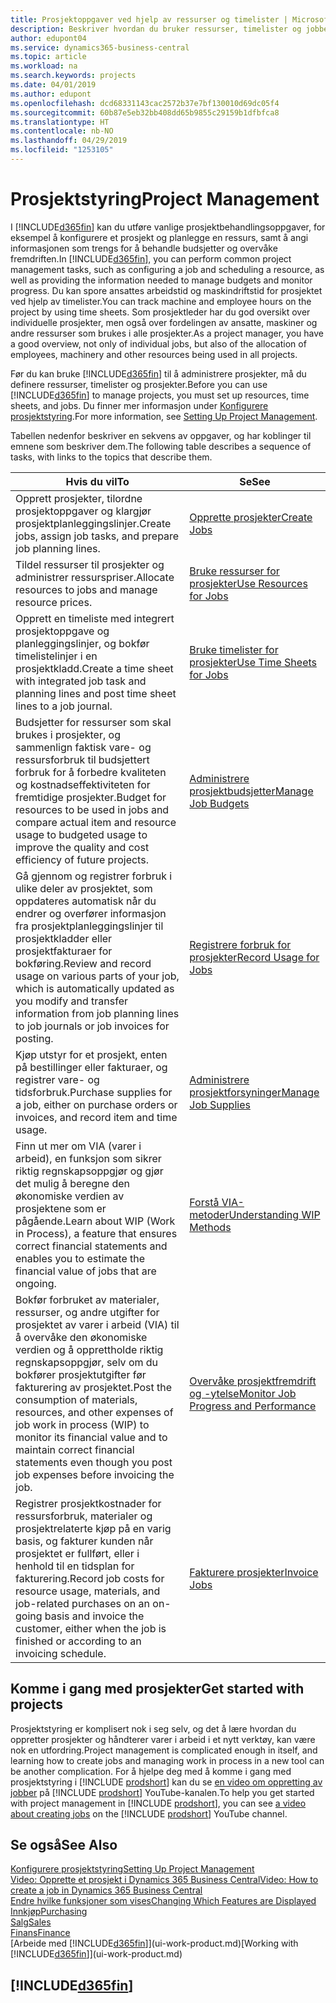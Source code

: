 ```yaml
---
title: Prosjektoppgaver ved hjelp av ressurser og timelister | Microsoft-dokumentasjon
description: Beskriver hvordan du bruker ressurser, timelister og jobber til å administrere prosjekter.
author: edupont04
ms.service: dynamics365-business-central
ms.topic: article
ms.workload: na
ms.search.keywords: projects
ms.date: 04/01/2019
ms.author: edupont
ms.openlocfilehash: dcd68331143cac2572b37e7bf130010d69dc05f4
ms.sourcegitcommit: 60b87e5eb32bb408dd65b9855c29159b1dfbfca8
ms.translationtype: HT
ms.contentlocale: nb-NO
ms.lasthandoff: 04/29/2019
ms.locfileid: "1253105"
---
```

# <a name="project-management"></a><span data-ttu-id="433f9-103">Prosjektstyring</span><span class="sxs-lookup"><span data-stu-id="433f9-103">Project Management</span></span>
<span data-ttu-id="433f9-104">I [!INCLUDE[d365fin](includes/d365fin_md.md)] kan du utføre vanlige prosjektbehandlingsoppgaver, for eksempel å konfigurere et prosjekt og planlegge en ressurs, samt å angi informasjonen som trengs for å behandle budsjetter og overvåke fremdriften.</span><span class="sxs-lookup"><span data-stu-id="433f9-104">In [!INCLUDE[d365fin](includes/d365fin_md.md)], you can perform common project management tasks, such as configuring a job and scheduling a resource, as well as providing the information needed to manage budgets and monitor progress.</span></span> <span data-ttu-id="433f9-105">Du kan spore ansattes arbeidstid og maskindriftstid for prosjektet ved hjelp av timelister.</span><span class="sxs-lookup"><span data-stu-id="433f9-105">You can track machine and employee hours on the project by using time sheets.</span></span> <span data-ttu-id="433f9-106">Som prosjektleder har du god oversikt over individuelle prosjekter, men også over fordelingen av ansatte, maskiner og andre ressurser som brukes i alle prosjekter.</span><span class="sxs-lookup"><span data-stu-id="433f9-106">As a project manager, you have a good overview, not only of individual jobs, but also of the allocation of employees, machinery and other resources being used in all projects.</span></span>

<span data-ttu-id="433f9-107">Før du kan bruke [!INCLUDE[d365fin](includes/d365fin_md.md)] til å administrere prosjekter, må du definere ressurser, timelister og prosjekter.</span><span class="sxs-lookup"><span data-stu-id="433f9-107">Before you can use [!INCLUDE[d365fin](includes/d365fin_md.md)] to manage projects, you must set up resources, time sheets, and jobs.</span></span> <span data-ttu-id="433f9-108">Du finner mer informasjon under [Konfigurere prosjektstyring](projects-setup-projects.md).</span><span class="sxs-lookup"><span data-stu-id="433f9-108">For more information, see [Setting Up Project Management](projects-setup-projects.md).</span></span>  

<span data-ttu-id="433f9-109">Tabellen nedenfor beskriver en sekvens av oppgaver, og har koblinger til emnene som beskriver dem.</span><span class="sxs-lookup"><span data-stu-id="433f9-109">The following table describes a sequence of tasks, with links to the topics that describe them.</span></span>

| <span data-ttu-id="433f9-110">Hvis du vil</span><span class="sxs-lookup"><span data-stu-id="433f9-110">To</span></span> | <span data-ttu-id="433f9-111">Se</span><span class="sxs-lookup"><span data-stu-id="433f9-111">See</span></span> |
| --- | --- |
| <span data-ttu-id="433f9-112">Opprett prosjekter, tilordne prosjektoppgaver og klargjør prosjektplanleggingslinjer.</span><span class="sxs-lookup"><span data-stu-id="433f9-112">Create jobs, assign job tasks, and prepare job planning lines.</span></span> |[<span data-ttu-id="433f9-113">Opprette prosjekter</span><span class="sxs-lookup"><span data-stu-id="433f9-113">Create Jobs</span></span>](projects-how-create-jobs.md) |
| <span data-ttu-id="433f9-114">Tildel ressurser til prosjekter og administrer ressurspriser.</span><span class="sxs-lookup"><span data-stu-id="433f9-114">Allocate resources to jobs and manage resource prices.</span></span> |[<span data-ttu-id="433f9-115">Bruke ressurser for prosjekter</span><span class="sxs-lookup"><span data-stu-id="433f9-115">Use Resources for Jobs</span></span>](projects-how-use-resources.md) |
| <span data-ttu-id="433f9-116">Opprett en timeliste med integrert prosjektoppgave og planleggingslinjer, og bokfør timelistelinjer i en prosjektkladd.</span><span class="sxs-lookup"><span data-stu-id="433f9-116">Create a time sheet with integrated job task and planning lines and post time sheet lines to a job journal.</span></span> |[<span data-ttu-id="433f9-117">Bruke timelister for prosjekter</span><span class="sxs-lookup"><span data-stu-id="433f9-117">Use Time Sheets for Jobs</span></span>](projects-how-use-time-sheets.md) |
| <span data-ttu-id="433f9-118">Budsjetter for ressurser som skal brukes i prosjekter, og sammenlign faktisk vare- og ressursforbruk til budsjettert forbruk for å forbedre kvaliteten og kostnadseffektiviteten for fremtidige prosjekter.</span><span class="sxs-lookup"><span data-stu-id="433f9-118">Budget for resources to be used in jobs and compare actual item and resource usage to budgeted usage to improve the quality and cost efficiency of future projects.</span></span> |[<span data-ttu-id="433f9-119">Administrere prosjektbudsjetter</span><span class="sxs-lookup"><span data-stu-id="433f9-119">Manage Job Budgets</span></span>](projects-how-manage-budgets.md) |
| <span data-ttu-id="433f9-120">Gå gjennom og registrer forbruk i ulike deler av prosjektet, som oppdateres automatisk når du endrer og overfører informasjon fra prosjektplanleggingslinjer til prosjektkladder eller prosjektfakturaer for bokføring.</span><span class="sxs-lookup"><span data-stu-id="433f9-120">Review and record usage on various parts of your job, which is automatically updated as you modify and transfer information from job planning lines to job journals or job invoices for posting.</span></span> |[<span data-ttu-id="433f9-121">Registrere forbruk for prosjekter</span><span class="sxs-lookup"><span data-stu-id="433f9-121">Record Usage for Jobs</span></span>](projects-how-record-job-usage.md) |
| <span data-ttu-id="433f9-122">Kjøp utstyr for et prosjekt, enten på bestillinger eller fakturaer, og registrer vare- og tidsforbruk.</span><span class="sxs-lookup"><span data-stu-id="433f9-122">Purchase supplies for a job, either on purchase orders or invoices, and record item and time usage.</span></span> |[<span data-ttu-id="433f9-123">Administrere prosjektforsyninger</span><span class="sxs-lookup"><span data-stu-id="433f9-123">Manage Job Supplies</span></span>](projects-how-manage-project-supplies.md) |
| <span data-ttu-id="433f9-124">Finn ut mer om VIA (varer i arbeid), en funksjon som sikrer riktig regnskapsoppgjør og gjør det mulig å beregne den økonomiske verdien av prosjektene som er pågående.</span><span class="sxs-lookup"><span data-stu-id="433f9-124">Learn about WIP (Work in Process), a feature that ensures correct financial statements and enables you to estimate the financial value of jobs that are ongoing.</span></span> |[<span data-ttu-id="433f9-125">Forstå VIA-metoder</span><span class="sxs-lookup"><span data-stu-id="433f9-125">Understanding WIP Methods</span></span>](projects-understanding-wip.md) |
| <span data-ttu-id="433f9-126">Bokfør forbruket av materialer, ressurser, og andre utgifter for prosjektet av varer i arbeid (VIA) til å overvåke den økonomiske verdien og å opprettholde riktig regnskapsoppgjør, selv om du bokfører prosjektutgifter før fakturering av prosjektet.</span><span class="sxs-lookup"><span data-stu-id="433f9-126">Post the consumption of materials, resources, and other expenses of job work in process (WIP) to monitor its financial value and to maintain correct financial statements even though you post job expenses before invoicing the job.</span></span> |[<span data-ttu-id="433f9-127">Overvåke prosjektfremdrift og -ytelse</span><span class="sxs-lookup"><span data-stu-id="433f9-127">Monitor Job Progress and Performance</span></span>](projects-how-monitor-progress-performance.md) |
| <span data-ttu-id="433f9-128">Registrer prosjektkostnader for ressursforbruk, materialer og prosjektrelaterte kjøp på en varig basis, og fakturer kunden når prosjektet er fullført, eller i henhold til en tidsplan for fakturering.</span><span class="sxs-lookup"><span data-stu-id="433f9-128">Record job costs for resource usage, materials, and job-related purchases on an on-going basis and invoice the customer, either when the job is finished or according to an invoicing schedule.</span></span> |[<span data-ttu-id="433f9-129">Fakturere prosjekter</span><span class="sxs-lookup"><span data-stu-id="433f9-129">Invoice Jobs</span></span>](projects-how-invoice-jobs.md) |

## <a name="get-started-with-projects"></a><span data-ttu-id="433f9-130">Komme i gang med prosjekter</span><span class="sxs-lookup"><span data-stu-id="433f9-130">Get started with projects</span></span>

<span data-ttu-id="433f9-131">Prosjektstyring er komplisert nok i seg selv, og det å lære hvordan du oppretter prosjekter og håndterer varer i arbeid i et nytt verktøy, kan være nok en utfordring.</span><span class="sxs-lookup"><span data-stu-id="433f9-131">Project management is complicated enough in itself, and learning how to create jobs and managing work in process in a new tool can be another complication.</span></span> <span data-ttu-id="433f9-132">For å hjelpe deg med å komme i gang med prosjektstyring i [!INCLUDE [prodshort](includes/prodshort.md)] kan du se [en video om oppretting av jobber](https://www.youtube.com/watch?v=VqaPWr7BWmw) på [!INCLUDE [prodshort](includes/prodshort.md)] YouTube-kanalen.</span><span class="sxs-lookup"><span data-stu-id="433f9-132">To help you get started with project management in [!INCLUDE [prodshort](includes/prodshort.md)], you can see [a video about creating jobs](https://www.youtube.com/watch?v=VqaPWr7BWmw) on the [!INCLUDE [prodshort](includes/prodshort.md)] YouTube channel.</span></span>  

## <a name="see-also"></a><span data-ttu-id="433f9-133">Se også</span><span class="sxs-lookup"><span data-stu-id="433f9-133">See Also</span></span>

[<span data-ttu-id="433f9-134">Konfigurere prosjektstyring</span><span class="sxs-lookup"><span data-stu-id="433f9-134">Setting Up Project Management</span></span>](projects-setup-projects.md)  
[<span data-ttu-id="433f9-135">Video: Opprette et prosjekt i Dynamics 365 Business Central</span><span class="sxs-lookup"><span data-stu-id="433f9-135">Video: How to create a job in Dynamics 365 Business Central</span></span>](https://www.youtube.com/watch?v=VqaPWr7BWmw)  
[<span data-ttu-id="433f9-136">Endre hvilke funksjoner som vises</span><span class="sxs-lookup"><span data-stu-id="433f9-136">Changing Which Features are Displayed</span></span>](ui-experiences.md)  
[<span data-ttu-id="433f9-137">Innkjøp</span><span class="sxs-lookup"><span data-stu-id="433f9-137">Purchasing</span></span>](purchasing-manage-purchasing.md)  
[<span data-ttu-id="433f9-138">Salg</span><span class="sxs-lookup"><span data-stu-id="433f9-138">Sales</span></span>](sales-manage-sales.md)  
[<span data-ttu-id="433f9-139">Finans</span><span class="sxs-lookup"><span data-stu-id="433f9-139">Finance</span></span>](finance.md)  
<span data-ttu-id="433f9-140">[Arbeide med [!INCLUDE[d365fin](includes/d365fin_md.md)]](ui-work-product.md)</span><span class="sxs-lookup"><span data-stu-id="433f9-140">[Working with [!INCLUDE[d365fin](includes/d365fin_md.md)]](ui-work-product.md)</span></span>  

## [!INCLUDE[d365fin](includes/free_trial_md.md)]  
